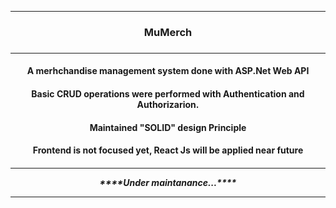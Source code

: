 <hr>
<h3 align="center"> MuMerch <h3>
<hr>
<h4 align="center"> A merhchandise management system done with ASP.Net Web API <h4>
<h4 align="center"> Basic CRUD operations were performed with Authentication and Authorizarion. <h4>
<h4 align="center"> Maintained "SOLID" design Principle<h4>
<h4 align="center"> Frontend is not focused yet, React Js will be applied near future<h4>
<h5><hr><p align="center">****Under maintanance...****<p><hr><h5>
